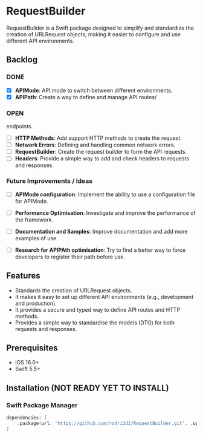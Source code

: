 # RequestBuilder
RequestBuilder is a Swift package designed to simplify and standardize the creation of URLRequest objects, making it easier to configure and use different API environments.



## Backlog

### DONE
- [X] **APIMode**: API mode to switch between different environments.
- [X] **APIPath**: Create a way to define and manage API routes/

### OPEN
endpoints.
- [ ] **HTTP Methods**: Add support HTTP methods to create the request.
- [ ] **Network Errors**: Defining and handling common network errors.
- [ ] **RequestBuilder**: Create the request builder to form the API requests.
- [ ] **Headers**: Provide a simple way to add and check headers to requests and responses.

### Future Improvements / Ideas
- [ ] **APIMode configuration**: Implement the ability to use a configuration file for APIMode.
- [ ] **Performance Optimisation**: Investigate and improve the performance of the framework.
- [ ] **Documentation and Samples**: Improve documentation and add more examples of use.
- [ ] **Research for APIPAth optimisation**: Try to find a better way to force developers to register their path before use.




## Features

- Standards the creation of URLRequest objects.
- It makes it easy to set up different API environments (e.g., development and production).
- It provides a secure and typed way to define API routes and HTTP methods.
- Provides a simple way to standardise the models (DTO) for both requests and responses.

## Prerequisites

- iOS 16.0+ 
- Swift 5.5+

## Installation (NOT READY YET TO INSTALL)

### Swift Package Manager

```swift
dependencies: [
    .package(url: "https://github.com/rodri2d2/RequestBuilder.git", .upToNextMajor(from: "1.0.0"))
]